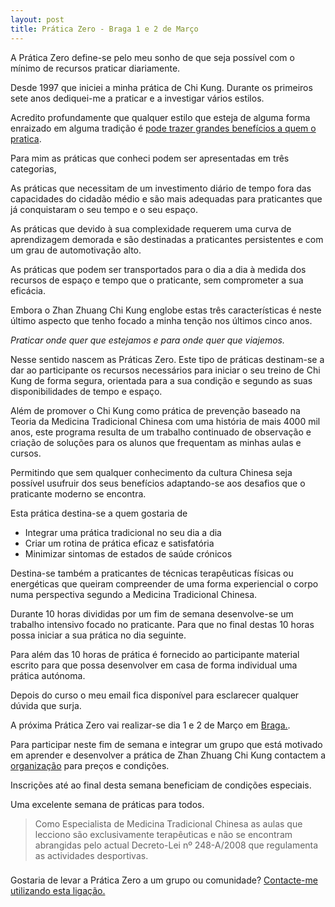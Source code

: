```yaml
---
layout: post
title: Prática Zero - Braga 1 e 2 de Março
---
```


A Prática Zero define-se pelo meu sonho de que seja possível com o mínimo de
recursos praticar diariamente.

Desde 1997 que iniciei a minha prática de Chi Kung. Durante os primeiros
sete anos dediquei-me a praticar e a investigar vários estilos. 

Acredito profundamente que qualquer estilo que esteja de alguma forma
enraizado em alguma tradição é [pode trazer grandes benefícios a quem
o pratica](http://devagar.org/2014/01/07/estilo.html).  

Para mim as práticas que conheci podem ser apresentadas em três
categorias,  

As práticas que necessitam de um investimento diário de tempo fora das
capacidades do cidadão médio e são mais adequadas para praticantes que já
conquistaram o seu tempo e o seu espaço.

As práticas que devido à sua complexidade requerem uma curva de
aprendizagem demorada e são destinadas a praticantes persistentes e com um
grau de automotivação alto.  

As práticas que podem ser transportados para o dia a dia à medida dos
recursos de espaço e tempo que o praticante, sem comprometer a sua
eficácia. 

Embora o Zhan Zhuang Chi Kung englobe estas três características é neste
último aspecto que tenho focado a minha tenção nos últimos cinco anos. 

*Praticar onde quer que estejamos e para onde quer que viajemos.* 

Nesse sentido nascem as Práticas Zero. Este tipo de práticas destinam-se
a dar ao participante os recursos necessários para iniciar o seu treino de
Chi Kung de forma segura, orientada para a sua condição e segundo as suas
disponibilidades de tempo e espaço. 

Além de promover o Chi Kung como prática de prevenção baseado na Teoria da
Medicina Tradicional Chinesa com uma história de mais 4000 mil anos, este
programa resulta de um trabalho continuado de observação e criação de
soluções para os alunos que frequentam as minhas aulas e cursos.

Permitindo que sem qualquer conhecimento da cultura Chinesa seja possível
usufruir dos seus benefícios adaptando-se aos desafios que o praticante
moderno se encontra.  

Esta prática destina-se a quem gostaria de  

+ Integrar uma prática tradicional no seu dia a dia
+ Criar um rotina de prática eficaz e satisfatória
+ Minimizar sintomas de estados de saúde crónicos

Destina-se também a praticantes de técnicas terapêuticas físicas ou
energéticas que queiram compreender de uma forma experiencial o corpo numa
perspectiva segundo a Medicina Tradicional Chinesa. 

Durante 10 horas divididas por um fim de semana desenvolve-se um trabalho
intensivo focado no praticante. Para que no final destas 10 horas possa
iniciar a sua prática no dia seguinte.

Para além das 10 horas de prática é fornecido ao participante material
escrito para que possa desenvolver em casa de forma individual uma prática
autónoma. 

Depois do curso o meu email fica disponível para esclarecer qualquer
dúvida que surja.

A próxima Prática Zero vai realizar-se dia 1 e 2 de Março em
[Braga.](https://s3-eu-west-1.amazonaws.com/devagar/seminario-braga.pdf).
  
Para participar neste fim de semana e integrar um grupo que está motivado
em aprender e desenvolver a prática de Zhan Zhuang Chi Kung contactem
a [organização](mailto:marfagus@gmail.com) para preços e condições. 

Inscrições até ao final desta semana beneficiam de condições especiais. 

Uma excelente semana de práticas para todos.

>Como Especialista de Medicina Tradicional Chinesa as aulas que lecciono são exclusivamente terapêuticas e não se encontram abrangidas pelo actual Decreto-Lei nº 248-A/2008 que regulamenta as actividades desportivas.

###

Gostaria de levar a Prática Zero a um grupo ou comunidade? [Contacte-me
utilizando esta ligação.](http://devagar.org/contato.html)

